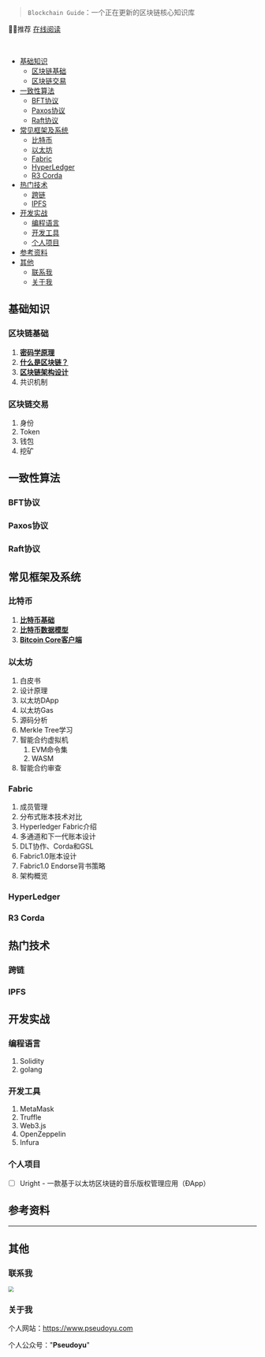 
> `Blockchain Guide`：一个正在更新的区块链核心知识库

👍🏻推荐 [在线阅读](https://www.pseudoyu.com/BlockchainGuide/)

<br/>

<!-- @import "[TOC]" {cmd="toc" depthFrom=1 depthTo=6 orderedList=false} -->

<!-- code_chunk_output -->

- [基础知识](#基础知识)
	- [区块链基础](#区块链基础)
	- [区块链交易](#区块链交易)
- [一致性算法](#一致性算法)
	- [BFT协议](#bft协议)
	- [Paxos协议](#paxos协议)
	- [Raft协议](#raft协议)
- [常见框架及系统](#常见框架及系统)
	- [比特币](#比特币)
	- [以太坊](#以太坊)
	- [Fabric](#fabric)
	- [HyperLedger](#hyperledger)
	- [R3 Corda](#r3-corda)
- [热门技术](#热门技术)
	- [跨链](#跨链)
	- [IPFS](#ipfs)
- [开发实战](#开发实战)
	- [编程语言](#编程语言)
	- [开发工具](#开发工具)
	- [个人项目](#个人项目)
- [参考资料](#参考资料)
- [其他](#其他)
	- [联系我](#联系我)
	- [关于我](#关于我)

<!-- /code_chunk_output -->

## 基础知识

### 区块链基础

1. **[密码学原理](docs/blockchain/cryptography_basic.md)**
2. **[什么是区块链？](docs/blockchain/what_is_blockchain.md)**
3. **[区块链架构设计](docs/blockchain/blockchain_framework.md)**
4. 共识机制

### 区块链交易

1. 身份
2. Token
3. 钱包
4. 挖矿

## 一致性算法

### BFT协议

### Paxos协议

### Raft协议

## 常见框架及系统

### 比特币

1. **[比特币基础](docs/bitcoin/bitcoin_basic.md)**
2. **[比特币数据模型](docs/bitcoin/bitcoin_data_model.md)**
3. **[Bitcoin Core客户端](docs/bitcoin/bitcoin_core.md)**

### 以太坊

1. 白皮书
2. 设计原理
3. 以太坊DApp
4. 以太坊Gas
5. 源码分析
6. Merkle Tree学习
7. 智能合约虚拟机
   1. EVM命令集
   2. WASM
8. 智能合约审查

### Fabric

1. 成员管理
2. 分布式账本技术对比
3. Hyperledger Fabric介绍
4. 多通道和下一代账本设计
5. DLT协作、Corda和GSL
6. Fabric1.0账本设计
7. Fabric1.0 Endorse背书策略
8. 架构概览

### HyperLedger

### R3 Corda

## 热门技术

### 跨链

### IPFS

## 开发实战

### 编程语言

1. Solidity
2. golang

### 开发工具

1. MetaMask
2. Truffle
3. Web3.js
4. OpenZeppelin
5. Infura

### 个人项目

- [ ] Uright - 一款基于以太坊区块链的音乐版权管理应用（ÐApp）

## 参考资料

---

## 其他

### 联系我

<img src="https://raw.githubusercontent.com/pseudoyu/image_hosting/master/hugo_images/wechat_qr.jpeg" style="zoom:67%;" />

### 关于我

个人网站：https://www.pseudoyu.com

个人公众号："**Pseudoyu**"

